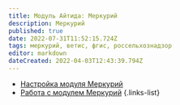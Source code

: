```yaml
---
title: Модуль Айтида: Меркурий
description: Меркурий
published: true
date: 2022-07-31T11:52:15.724Z
tags: меркурий, ветис, фгис, россельхознадзор
editor: markdown
dateCreated: 2022-04-03T12:43:39.794Z
---
```


-	[Настройка модуля Меркурий](/mercury/settings)
-	[Работа с модулем Меркурий](/mercury/working)
{.links-list}
